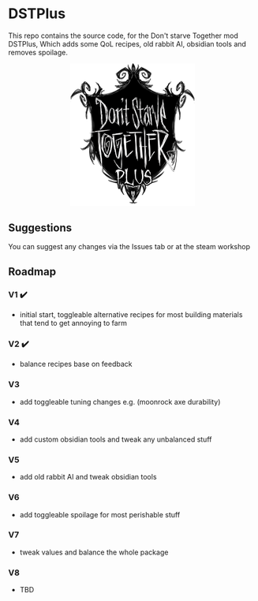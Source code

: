 # DSTPlus
This repo contains the source code, for the Don't starve Together mod DSTPlus, Which adds some QoL recipes, old rabbit AI, obsidian tools and removes spoilage.

<p align="center">
  <img src="web/dstpluslogo2.png" alt="DSTPlus Logo" style="width:50%">
</p>

## Suggestions
You can suggest any changes via the Issues tab or at the steam workshop

## Roadmap
### V1 ✔️
- initial start, toggleable alternative recipes for most building materials that tend to get annoying to farm
### V2 ✔️
- balance recipes base on feedback
### V3
- add toggleable tuning changes e.g. (moonrock axe durability)
### V4
- add custom obsidian tools and tweak any unbalanced stuff
### V5
- add old rabbit AI and tweak obsidian tools
### V6
- add toggleable spoilage for most perishable stuff
### V7
- tweak values and balance the whole package
### V8
- TBD
